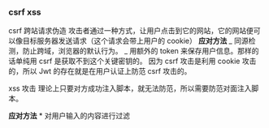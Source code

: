 ### csrf xss
csrf 跨站请求伪造
攻击者通过一种方式，让用户点击到它的网站，它的网站便可以像目标服务器发送请求（这个请求会带上用户的 cookie）
**应对方法**
_ 同源检测，防止跨域，浏览器的默认行为。
_ 用额外的 token 来保存用户信息。那样的话单纯用 csrf 是获取不到这个关键密钥的。
因为 csrf 攻击是利用 cookie 攻击的，所以 Jwt 的存在就是在用户认证上防范 csrf 攻击的。

xss 攻击
理论上只要对方成功注入脚本，就无法防范，所以需要防范对面注入脚本。

**应对方法** \* 对用户输入的内容进行过滤